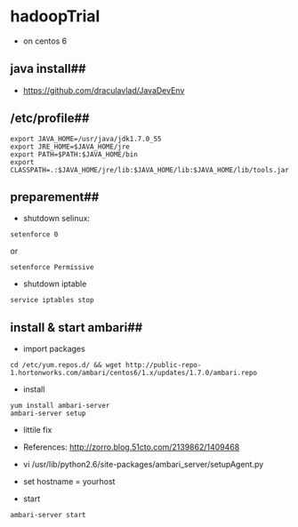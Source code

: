 # hadoopTrial
* on centos 6

## java install##
* https://github.com/draculavlad/JavaDevEnv

## /etc/profile##
```
export JAVA_HOME=/usr/java/jdk1.7.0_55
export JRE_HOME=$JAVA_HOME/jre
export PATH=$PATH:$JAVA_HOME/bin
export CLASSPATH=.:$JAVA_HOME/jre/lib:$JAVA_HOME/lib:$JAVA_HOME/lib/tools.jar
```

## preparement##
* shutdown selinux:
```shell
setenforce 0
```
or
```shell
setenforce Permissive
```

* shutdown iptable
```shell
service iptables stop
```

##  install & start ambari##
* import packages
```shell
cd /etc/yum.repos.d/ && wget http://public-repo-1.hortonworks.com/ambari/centos6/1.x/updates/1.7.0/ambari.repo
```
* install
```shell
yum install ambari-server
ambari-server setup
```
* littile fix 
* References: http://zorro.blog.51cto.com/2139862/1409468
* vi /usr/lib/python2.6/site-packages/ambari_server/setupAgent.py
* set hostname = yourhost

* start
```shell
ambari-server start
```
